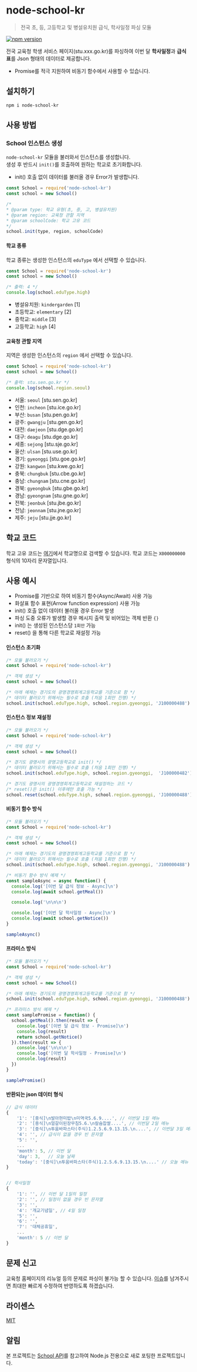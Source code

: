 # node-school-kr
> 전국 초, 등, 고등학교 및 병설유치원 급식, 학사일정 파싱 모듈

[![npm version](https://badge.fury.io/js/node-school-kr.svg)](https://badge.fury.io/js/node-school-kr)


전국 교육청 학생 서비스 페이지(stu.xxx.go.kr)를 파싱하여 이번 달 **학사일정**과 **급식표**를 Json 형태의 데이터로 제공합니다.
- Promise를 적극 지원하여 비동기 함수에서 사용할 수 있습니다.

## 설치하기
```bash
npm i node-school-kr
```


## 사용 방법

### School 인스턴스 생성
`node-school-kr` 모듈을 불러와서 인스턴스를 생성합니다. <br>
생성 후 반드시 `init()`를 호출하여 원하는 학교로 초기화합니다.

- init() 호출 없이 데이터를 불러올 경우 Error가 발생합니다.

```javascript
const School = require('node-school-kr')
const school = new School()

/* 
* @param type: 학교 유형(초, 중, 고, 병설유치원) 
* @param region: 교육청 관할 지역
* @param schoolCode: 학교 고유 코드
*/
school.init(type, region, schoolCode)
```

#### 학교 종류

 학교 종류는 생성한 인스턴스의 `eduType` 에서 선택할 수 있습니다.
```javascript
const School = require('node-school-kr')
const school = new School()

/* 출력: 4 */
console.log(school.eduType.high)
```
- 병설유치원: `kindergarden` [1]
- 초등학교: `elementary` [2]
- 중학교: `middle` [3]
- 고등학교: `high` [4]

#### 교육청 관할 지역

 지역은 생성한 인스턴스의 `region` 에서 선택할 수 있습니다. 
```javascript
const School = require('node-school-kr')
const school = new School()

/* 출력: stu.sen.go.kr */
console.log(school.region.seoul)
```
- 서울: `seoul`  [stu.sen.go.kr]
- 인천: `incheon`  [stu.ice.go.kr]
- 부산: `busan` [stu.pen.go.kr]
- 광주: `gwangju` [stu.gen.go.kr]
- 대전: `daejeon` [stu.dge.go.kr]
- 대구: `deagu` [stu.dge.go.kr]
- 세종: `sejong` [stu.sje.go.kr]
- 울산: `ulsan` [stu.use.go.kr]
- 경기: `gyeonggi` [stu.goe.go.kr]
- 강원: `kangwon` [stu.kwe.go.kr]
- 충북: `chungbuk` [stu.cbe.go.kr]
- 충남: `chungnam` [stu.cne.go.kr]
- 경북: `gyeongbuk` [stu.gbe.go.kr]
- 경남: `gyeongnam` [stu.gne.go.kr]
- 전북: `jeonbuk` [stu.jbe.go.kr]
- 전남: `jeonnam` [stu.jne.go.kr]
- 제주: `jeju` [stu.jje.go.kr]

## 학교 코드

학교 고유 코드는 [여기](https://www.meatwatch.go.kr/biz/bm/sel/schoolListPopup.do)에서 학교명으로 검색할 수 있습니다.
 학교 코드는 `X000000000` 형식의 10자리 문자열입니다.

 ## 사용 예시
- Promise를 기반으로 하여 비동기 함수(Async/Await) 사용 가능
- 화살표 함수 표현(Arrow function expression) 사용 가능
- init() 호출 없이 데이터 불러올 경우 Error 발생 
- 파싱 도중 오류가 발생할 경우 메시지 출력 및 비어있는 객체 반환 `{}`
- init() 는 생성된 인스턴스당 `1회만` 가능
- reset() 을 통해 다른 학교로 재설정 가능

#### 인스턴스 초기화

```javascript
/* 모듈 불러오기 */
const School = require('node-school-kr') 

/* 객체 생성 */
const school = new School()

/* 아래 예제는 경기도의 광명경영회계고등학교를 기준으로 함 */
/* 데이터 불러오기 위해서는 필수로 호출 (처음 1회만 진행) */
school.init(school.eduType.high, school.region.gyeonggi, 'J100000488')
```

#### 인스턴스 정보 재설정

```javascript
/* 모듈 불러오기 */
const School = require('node-school-kr') 

/* 객체 생성 */
const school = new School()

/* 경기도 광명시의 광명고등학교로 init() */
/* 데이터 불러오기 위해서는 필수로 호출 (처음 1회만 진행) */
school.init(school.eduType.high, school.region.gyeonggi,  'J100000482')

/* 경기도 광명시의 광명경영회계고등학교로 재설정하는 코드 */
/* reset()은 init() 이후에만 호출 가능 */
school.reset(school.eduType.high, school.region.gyeonggi, 'J100000488')
```

#### 비동기 함수 방식

```javascript
/* 모듈 불러오기 */
const School = require('node-school-kr') 

/* 객체 생성 */
const school = new School()

/* 아래 예제는 경기도의 광명경영회계고등학교를 기준으로 함 */
/* 데이터 불러오기 위해서는 필수로 호출 (처음 1회만 진행) */
school.init(school.eduType.high, school.region.gyeonggi, 'J100000488')

/* 비동기 함수 방식 예제 */
const sampleAsync = async function() {
  console.log('[이번 달 급식 정보 - Async]\n')
  console.log(await school.getMeal())

  console.log('\n\n\n')

  console.log('[이번 달 학사일정 - Async]\n')
  console.log(await school.getNotice())
}

sampleAsync()

```

#### 프라미스 방식

```javascript
/* 모듈 불러오기 */
const School = require('node-school-kr') 

/* 객체 생성 */
const school = new School()

/* 아래 예제는 경기도의 광명경영회계고등학교를 기준으로 함 */
school.init(school.eduType.high, school.region.gyeonggi, 'J100000488')

/* 프라미스 방식 예제 */
const samplePromise = function() {
  school.getMeal().then(result => {
    console.log('[이번 달 급식 정보 - Promise]\n')
    console.log(result)
    return school.getNotice()
  }).then(result => {
    console.log('\n\n\n')
    console.log('[이번 달 학사일정 - Promise]\n')
    console.log(result)
  })
}

samplePromise()

```

#### 반환되는 json 데이터 형식
``` javascript
// 급식 데이터
{
    '1': '[중식]\n발아현미밥\n미역국5.6.9....', // 이번달 1일 메뉴
    '2': '[중식]\n얼갈이된장무침5.6.\n칼슘찹쌀....', // 이번달 2일 메뉴 
    '3': '[중식]\n투움바파스타(주식)1.2.5.6.9.13.15.\n....', // 이번달 3일 메뉴
    '4': '', // 급식이 없을 경우 빈 문자열
    '5': '',
    ...
    'month': 5, // 이번 달
    'day': 3,   // 오늘 날짜 
    'today': '[중식]\n투움바파스타(주식)1.2.5.6.9.13.15.\n....' // 오늘 메뉴
}


// 학사일정
{
    '1': '', // 이번 달 1일의 일정
    '2': '', // 일정이 없을 경우 빈 문자열
    '3': '',
    '4': '개교기념일', // 4일 일정
    '5': '',
    '6': '',
    '7': '대체공휴일',
    ...
    'month': 5 // 이번 달
}
```

## 문제 신고
교육청 홈페이지의 리뉴얼 등의 문제로 파싱이 불가능 할 수 있습니다. [이슈](https://github.com/leegeunhyeok/node-school-kr/issues)를 남겨주시면 최대한 빠르게 수정하여 반영하도록 하겠습니다.

## 라이센스
[MIT](https://github.com/agemor/school-api/blob/master/LICENSE)


## 알림
본 프로젝트는 [School API](https://github.com/agemor/school-api)를 참고하여 Node.js 전용으로 새로 포팅한 프로젝트입니다.
